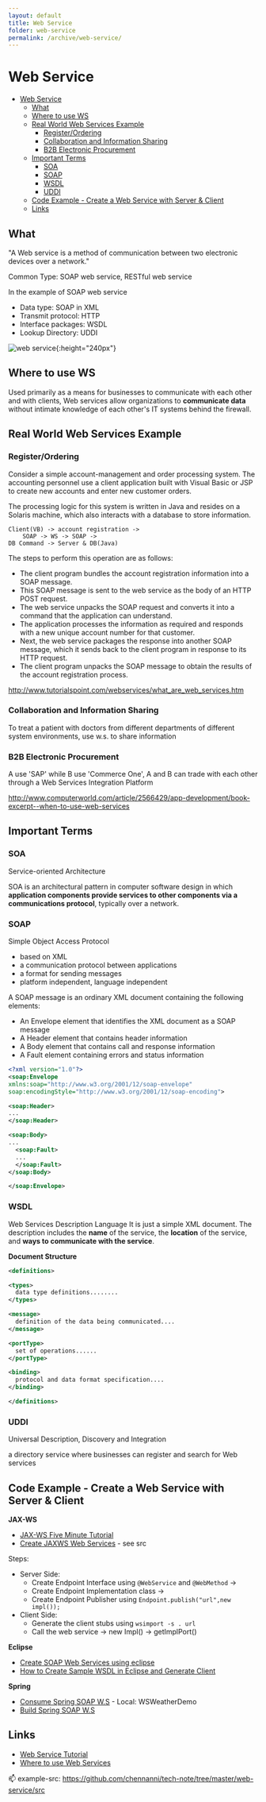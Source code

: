 ```yaml
---
layout: default
title: Web Service
folder: web-service
permalink: /archive/web-service/
---
```


# Web Service

<!-- TOC depth:6 withLinks:1 updateOnSave:1 orderedList:0 -->

- [Web Service](#web-service)
	- [What](#what)
	- [Where to use WS](#where-to-use-ws)
	- [Real World Web Services Example](#real-world-web-services-example)
		- [Register/Ordering](#registerordering)
		- [Collaboration and Information Sharing](#collaboration-and-information-sharing)
		- [B2B Electronic Procurement](#b2b-electronic-procurement)
	- [Important Terms](#important-terms)
		- [SOA](#soa)
		- [SOAP](#soap)
		- [WSDL](#wsdl)
		- [UDDI](#uddi)
	- [Code Example - Create a Web Service with Server & Client](#code-example-create-a-web-service-with-server-client)
	- [Links](#links)
<!-- /TOC -->

## What

"A Web service is a method of communication between two electronic devices over a network."

Common Type: SOAP web service, RESTful web service

In the example of SOAP web service

- Data type: SOAP in XML
- Transmit protocol: HTTP
- Interface packages: WSDL
- Lookup Directory: UDDI

![web service](./img/web-service.png){:height="240px"}

## Where to use WS
Used primarily as a means for businesses to communicate with each other and with clients, Web services allow organizations to **communicate data** without intimate knowledge of each other's IT systems behind the firewall.

## Real World Web Services Example

### Register/Ordering
Consider a simple account-management and order processing system. The accounting personnel use a client application built with Visual Basic or JSP to create new accounts and enter new customer orders.

The processing logic for this system is written in Java and resides on a Solaris machine, which also interacts with a database to store information.

~~~
Client(VB) -> account registration ->
	SOAP -> WS -> SOAP ->
DB Command -> Server & DB(Java)
~~~

The steps to perform this operation are as follows:

- The client program bundles the account registration information into a SOAP message.
- This SOAP message is sent to the web service as the body of an HTTP POST request.
- The web service unpacks the SOAP request and converts it into a command that the application can understand.
- The application processes the information as required and responds with a new unique account number for that customer.
- Next, the web service packages the response into another SOAP message, which it sends back to the client program in response to its HTTP request.
- The client program unpacks the SOAP message to obtain the results of the account registration process.

<http://www.tutorialspoint.com/webservices/what_are_web_services.htm>

### Collaboration and Information Sharing
To treat a patient with doctors from different departments of different system environments, use w.s. to share information

### B2B Electronic Procurement
A use 'SAP' while B use 'Commerce One', A and B can trade with each other through a Web Services Integration Platform

<http://www.computerworld.com/article/2566429/app-development/book-excerpt--when-to-use-web-services>

## Important Terms

### SOA
Service-oriented Architecture

SOA is an architectural pattern in computer software design in which **application components provide services to other components via a communications protocol**, typically over a network.

### SOAP
Simple Object Access Protocol

- based on XML
- a communication protocol between applications
- a format for sending messages
- platform independent, language independent

A SOAP message is an ordinary XML document containing the following elements:

- An Envelope element that identifies the XML document as a SOAP message
- A Header element that contains header information
- A Body element that contains call and response information
- A Fault element containing errors and status information

~~~ xml
<?xml version="1.0"?>
<soap:Envelope
xmlns:soap="http://www.w3.org/2001/12/soap-envelope"
soap:encodingStyle="http://www.w3.org/2001/12/soap-encoding">

<soap:Header>
...
</soap:Header>

<soap:Body>
...
  <soap:Fault>
  ...
  </soap:Fault>
</soap:Body>

</soap:Envelope>
~~~

### WSDL
Web Services Description Language
It is just a simple XML document.
The description includes the **name** of the service, the **location** of the service, and **ways to communicate with the service**.

**Document Structure**

~~~ xml
<definitions>

<types>
  data type definitions........
</types>

<message>
  definition of the data being communicated....
</message>

<portType>
  set of operations......
</portType>

<binding>
  protocol and data format specification....
</binding>

</definitions>
~~~

### UDDI
Universal Description, Discovery and Integration

a directory service where businesses can register and search for Web services

## Code Example - Create a Web Service with Server & Client
**JAX-WS**

- [JAX-WS Five Minute Tutorial](http://java.dzone.com/articles/jax-ws-hello-world)
- [Create JAXWS Web Services](http://www.java2blog.com/2013/03/jaxws-web-service-eclipse-tutorial.html) - see src

Steps:

- Server Side:
	- Create Endpoint Interface using `@WebService` and `@WebMethod` ->
  - Create Endpoint Implementation class ->
  - Create Endpoint Publisher using `Endpoint.publish("url",new impl());`
- Client Side:
  - Generate the client stubs using `wsimport -s . url`
  - Call the web service -> new Impl() -> getImplPort()

**Eclipse**

- [Create SOAP Web Services using eclipse](http://www.java2blog.com/2013/03/soap-web-service-example-in-java-using.html)
- [How to Create Sample WSDL in Eclipse and Generate Client](http://crunchify.com/create-sample-wsdl-in-eclipse-and-generate-client/)

**Spring**

- [Consume Spring SOAP W.S](https://spring.io/guides/gs/consuming-web-service/) - Local: WSWeatherDemo
- [Build Spring SOAP W.S](http://briansjavablog.blogspot.com/2013/01/spring-web-services-tutorial.html)

## Links

- [Web Service Tutorial](http://www.java2blog.com/2013/03/soap-web-service-tutorial.html)
- [Where to use Web Services](http://www.computerworld.com/article/2566429/app-development/book-excerpt--when-to-use-web-services.html)

:mailbox: example-src: <https://github.com/chennanni/tech-note/tree/master/web-service/src>
